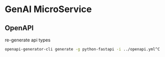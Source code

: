 # GenAI MicroService

## OpenAPI

re-generate api types

```sh
openapi-generator-cli generate -g python-fastapi -i ../openapi.yml^C
```
